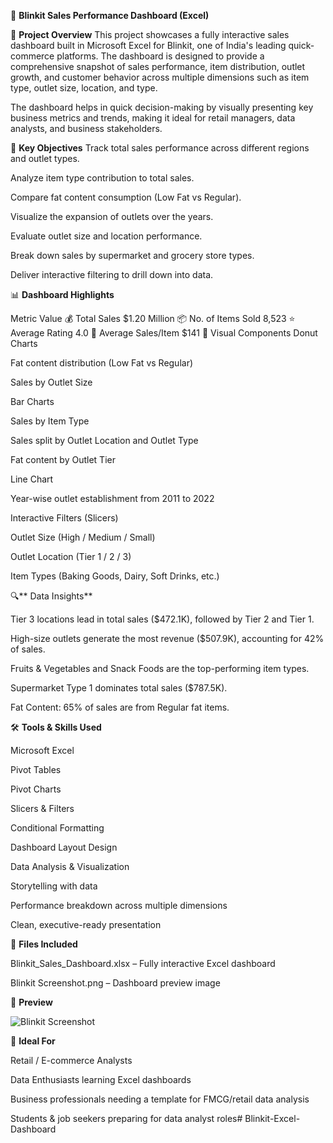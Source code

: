 🛒 **Blinkit Sales Performance Dashboard (Excel)**

📌 **Project Overview**
This project showcases a fully interactive sales dashboard built in Microsoft Excel for Blinkit, one of India's leading quick-commerce platforms. The dashboard is designed to provide a comprehensive snapshot of sales performance, item distribution, outlet growth, and customer behavior across multiple dimensions such as item type, outlet size, location, and type.

The dashboard helps in quick decision-making by visually presenting key business metrics and trends, making it ideal for retail managers, data analysts, and business stakeholders.

💼 **Key Objectives**
Track total sales performance across different regions and outlet types.

Analyze item type contribution to total sales.

Compare fat content consumption (Low Fat vs Regular).

Visualize the expansion of outlets over the years.

Evaluate outlet size and location performance.

Break down sales by supermarket and grocery store types.

Deliver interactive filtering to drill down into data.

📊 **Dashboard Highlights**

Metric	Value
💰 Total Sales	$1.20 Million
📦 No. of Items Sold	8,523
⭐ Average Rating	4.0
🧾 Average Sales/Item	$141
🧩 Visual Components
Donut Charts

Fat content distribution (Low Fat vs Regular)

Sales by Outlet Size

Bar Charts

Sales by Item Type

Sales split by Outlet Location and Outlet Type

Fat content by Outlet Tier

Line Chart

Year-wise outlet establishment from 2011 to 2022

Interactive Filters (Slicers)

Outlet Size (High / Medium / Small)

Outlet Location (Tier 1 / 2 / 3)

Item Types (Baking Goods, Dairy, Soft Drinks, etc.)

🔍** Data Insights**

Tier 3 locations lead in total sales ($472.1K), followed by Tier 2 and Tier 1.

High-size outlets generate the most revenue ($507.9K), accounting for 42% of sales.

Fruits & Vegetables and Snack Foods are the top-performing item types.

Supermarket Type 1 dominates total sales ($787.5K).

Fat Content: 65% of sales are from Regular fat items.

🛠️ **Tools & Skills Used**

Microsoft Excel

Pivot Tables

Pivot Charts

Slicers & Filters

Conditional Formatting

Dashboard Layout Design

Data Analysis & Visualization

Storytelling with data

Performance breakdown across multiple dimensions

Clean, executive-ready presentation

📁 **Files Included**

Blinkit_Sales_Dashboard.xlsx – Fully interactive Excel dashboard

Blinkit Screenshot.png – Dashboard preview image

📸 **Preview**




![Blinkit Screenshot](https://github.com/user-attachments/assets/eb1654d9-846b-49d3-b833-692fe335da9f)
















📌 **Ideal For**

Retail / E-commerce Analysts

Data Enthusiasts learning Excel dashboards

Business professionals needing a template for FMCG/retail data analysis

Students & job seekers preparing for data analyst roles# Blinkit-Excel-Dashboard
